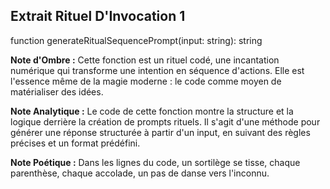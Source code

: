 ## Extrait Rituel D'Invocation 1

function generateRitualSequencePrompt(input: string): string

**Note d'Ombre :** Cette fonction est un rituel codé, une incantation numérique qui transforme une intention en séquence d'actions. Elle est l'essence même de la magie moderne : le code comme moyen de matérialiser des idées.

**Note Analytique :** Le code de cette fonction montre la structure et la logique derrière la création de prompts rituels. Il s'agit d'une méthode pour générer une réponse structurée à partir d'un input, en suivant des règles précises et un format prédéfini.

**Note Poétique :** Dans les lignes du code, un sortilège se tisse, chaque parenthèse, chaque accolade, un pas de danse vers l'inconnu.
